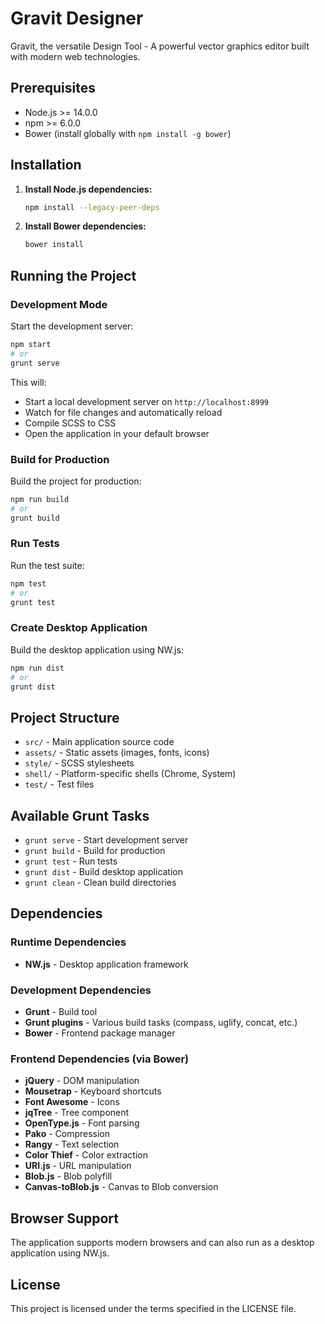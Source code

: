 # Gravit Designer

Gravit, the versatile Design Tool - A powerful vector graphics editor built with modern web technologies.

## Prerequisites

- Node.js >= 14.0.0
- npm >= 6.0.0
- Bower (install globally with `npm install -g bower`)

## Installation

1. **Install Node.js dependencies:**
   ```bash
   npm install --legacy-peer-deps
   ```

2. **Install Bower dependencies:**
   ```bash
   bower install
   ```

## Running the Project

### Development Mode

Start the development server:
```bash
npm start
# or
grunt serve
```

This will:
- Start a local development server on `http://localhost:8999`
- Watch for file changes and automatically reload
- Compile SCSS to CSS
- Open the application in your default browser

### Build for Production

Build the project for production:
```bash
npm run build
# or
grunt build
```

### Run Tests

Run the test suite:
```bash
npm test
# or
grunt test
```

### Create Desktop Application

Build the desktop application using NW.js:
```bash
npm run dist
# or
grunt dist
```

## Project Structure

- `src/` - Main application source code
- `assets/` - Static assets (images, fonts, icons)
- `style/` - SCSS stylesheets
- `shell/` - Platform-specific shells (Chrome, System)
- `test/` - Test files

## Available Grunt Tasks

- `grunt serve` - Start development server
- `grunt build` - Build for production
- `grunt test` - Run tests
- `grunt dist` - Build desktop application
- `grunt clean` - Clean build directories

## Dependencies

### Runtime Dependencies
- **NW.js** - Desktop application framework

### Development Dependencies
- **Grunt** - Build tool
- **Grunt plugins** - Various build tasks (compass, uglify, concat, etc.)
- **Bower** - Frontend package manager

### Frontend Dependencies (via Bower)
- **jQuery** - DOM manipulation
- **Mousetrap** - Keyboard shortcuts
- **Font Awesome** - Icons
- **jqTree** - Tree component
- **OpenType.js** - Font parsing
- **Pako** - Compression
- **Rangy** - Text selection
- **Color Thief** - Color extraction
- **URI.js** - URL manipulation
- **Blob.js** - Blob polyfill
- **Canvas-toBlob.js** - Canvas to Blob conversion

## Browser Support

The application supports modern browsers and can also run as a desktop application using NW.js.

## License

This project is licensed under the terms specified in the LICENSE file.